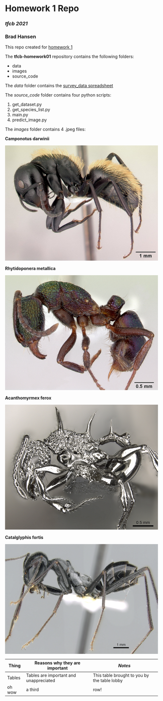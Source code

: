 # **Homework 1 Repo**
### *tfcb 2021*
### Brad Hansen

This repo created for [homework 1](https://fredhutch.github.io/tfcb_2021/homeworks/homework01/)


The **tfcb-homework01** repository contains the following folders:
- data
- images
- source_code

The *data* folder contains the [survey_data spreadsheet](https://github.com/bchansen3/tfcb-homework01/blob/master/data/survey_data.xlsx)



The *source_code* folder contains four python scripts:

1. get_dataset.py
2. get_species_list.py
3. main.py
4. predict_image.py


The *images* folder contains 4 .jpeg files:

**Camponotus darwinii**



![Camponotus darwinii](./images/casent0191696_Camponotus_darwinii.jpg)


**Rhytidoponera metallica**

![Rhytidoponera metallica](./images/casent0172345_Rhytidoponera_metallica.jpg)


**Acanthomyrmex ferox**

![Acanthomyrmex ferox](./images/casent0901788_p_1_high_Acanthomyrmex_ferox.jpg)


**Catalglyphis fortis**

![Catalglyphis fortis](./images/casent0906296_p_1_high_Cataglyphis_fortis.jpg)



| Thing | Reasons why they are important | *Notes* |
|-------|--------------------------------|-------|
|Tables| Tables are important and unappreciated| This table brought to you by the table lobby|
|oh wow| a third| row!|



